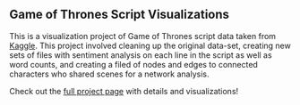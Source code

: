 

## Game of Thrones Script Visualizations

This is a visualization project of Game of Thrones script data taken from [Kaggle](https://www.kaggle.com/anderfj/game-of-thrones-series-scripts-breakdowns). This project involved cleaning up the original data-set, creating new sets of files with sentiment analysis on each line in the script as well as word counts, and creating a filed of nodes and edges to connected characters who shared scenes for a network analysis.

Check out the [full project page](https://paul-kwj.github.io/GameofThronesVis/) with details and visualizations! 
